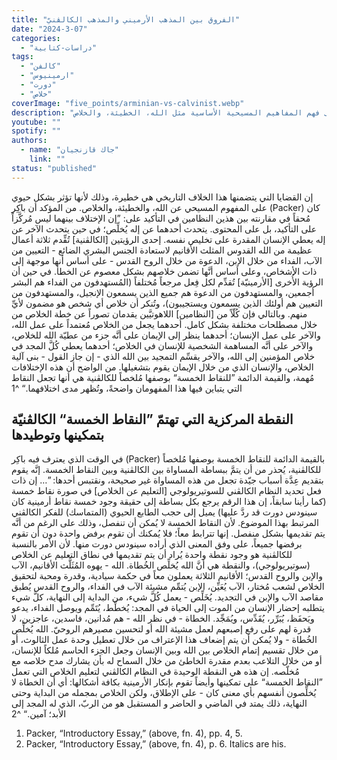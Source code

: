 ```yaml
---
title: "الفروق بين المذهب الأرميني والمذهب الكالڤنيّ"
date: "2024-3-07"
categories:
  - "دراسات-كتابية"
tags:
  - "كالفن"
  - "ارمينيوس"
  - "دورت"
  - "خلاص"
coverImage: "five_points/arminian-vs-calvinist.webp"
description: "الفروق الأساسية بين المذهبين الأرمينيّ والكالڤنيّ، وكيفية تأثير هذه الفروق على فهم المفاهيم المسيحية الأساسية مثل الله، الخطيئة، والخلاص."
youtube: ""
spotify: ""
authors:
  - name: "جاك قازنجيان"
    link: ""
status: "published"
---
```


إن القضايا التي يتضمنها هذا الخلاف التاريخي هي خطيرة، وذلك لأنها تؤثر بشكل حيوي على المفهوم المسيحي عن الله، والخطيئة، والخلاص. من المؤكد أن باكِر (Packer) كان مُحقاً في مقارنته بين هذين النظامين في التأكيد على: ”إن الإختلاف بينهما ليس مُركَّزاً على التأكيد، بل على المحتوى. يتحدث أحدهما عن إله يُخلِّص؛ في حين يتحدث الآخر عن إله يعطي الإنسان المقدرة على تخليص نفسه. إحدى الرؤيتين [الكالڤنية] تُقِّدم ثلاثة أعمال عظيمة من الله القدوس المثلث الأقانيم لاستعادة الجنس البشري الضائع - التعيين من الآب، الفداء من خلال الإبن، الدعوة من خلال الروح القدس - على أساس أنها موجهة إلى ذات الأشخاص، وعلى أساس أنَّها تضمن خلاصهم بشكل معصوم عن الخطأ. في حين أن الرؤية الأُخرى [الأرمينيّة] تُقدِّم لكل فِعل مرجعاً مُختلفاً (المُستهدفون من الفداء هم البشر أجمعين، والمستهدفون من الدعوة هم جميع الذين يسمعون الإنجيل، والمستهدفون من التعيين هم أولئك الذين يسمعون ويستجيبون)، وتُنكر أن خلاص أي شخص هو مضمون لأيِّ منهم. وبالتالي فإن كُلّاً من [النظامين] اللاهوتيَّين يقدمان تصوراً عن خطة الخلاص من خلال مصطلحات مختلفة بشكل كامل. أحدهما يجعل من الخلاص مُعتمداً على عمل الله، والآخر على عمل الإنسان؛ أحدهما ينظر إلى الإيمان على أنَّه جزء من عطيّة الله للخلاص، والآخر على أنَّه المساهمة الشخصية للإنسان في الخلاص؛ أحدهما يعطي كُلَّ المجد في خلاص المؤمنين إلى الله، والآخر يقسِّم التمجيد بين الله الذي - إن جاز القول - بنى آلية الخلاص، والإنسان الذي من خلال الإيمان يقوم بتشغيلها. من الواضح أن هذه الإختلافات مُهمة، والقيمة الدائمة ”للنقاط الخمسة“ بوصفها مُلخصاً للكالڤنية هي أنها تجعل النقاط التي يتباين فيها هذا المفهومان واضحةً، وتُظهر مدى اختلافهما.“ ^1

## النقطة المركزية التي تهتمّ ”النقاط الخمسة“ الكالڤنيّة بتمكينها وتوطيدها

في الوقت الذي يعترف فيه باكِر (Packer) بالقيمة الدائمة للنقاط الخمسة بوصفها مُلخصاً للكالڤنية، يُحذر من أن يتمَّ ببساطة المساواة بين الكالڤنية وبين النقاط الخمسة. إنَّه يقوم بتقديم عِدَّة أسباب جيّدة تجعل من هذه المساواة غير صحيحة، ونقتبس أحدها: ”… إن ذات فعل تحديد النظام الكالڤني للسوتيريولوجي [التعليم عن الخلاص] في صورة نقاط خمسة (كما رأينا سابقاً، إن هذا الرقم يرجع بكل بساطة إلى حقيقة وجود خمسة نقاط أرمينية كان سينودس دورت قد ردَّ عليها) يميل إلى حجب الطابع الحيوي (المتماسك) للفكر الكالڤني المرتبط بهذا الموضوع. لأن النقاط الخمسة لا يُمكن أن تنفصل، وذلك على الرغم من أنَّه يتم تقديمها بشكل منفصل. إنها تترابط معاً؛ فلا يُمكنك أن تقوم برفض واحدة دون أن تقوم برفضها جميعاً، على وفق المعنى الذي أراده سينودس دورت منها. لأن الأمر بالنسبة للكالڤنية هو وجود نقطة واحدة يُراد أن يتم تقديمها في نطاق التعليم عن الخلاص (سوتيريولوجي)، والنقطة هي أنَّ الله يُخلِّص الخُطاة. الله - يهوه المُثَلَّث الأقانيم، الآب والإبن والروح القدس؛ الأقانيم الثلاثة يعملون معاً في حكمة سيادية، وقدرة ومحبة لتحقيق الخلاص لشعب مُختار، الآب يُعَيِّن، الإبن يُتمِّم مشيئة الآب في الفداء، والروح القدس يُطبق مقاصد الآب والإبن في التجديد. يُخَلِّص - يعمل كُلَّ شيء، من البداية إلى النهاية، كلَّ شيء يتطلبه إحضار الإنسان من الموت إلى الحياة في المجد: يُخطِّط، يُتَمِّم ويوصل الفداء، يدعو ويَحفَظ، يُبَرِّر، يُقَدِّس، ويُمَجِّد. الخطاة - في نظر الله - هم مُدانين، فاسدين، عاجزين، لا قدرة لهم على رفع إصبعهم لعمل مشيئة الله أو لتحسين مصيرهم الروحيّ. الله يُخلِّص الخُطاة - ولا يُمكن أن يتم إضعاف هذا الإعتراف من خلال تعطيل وحدة عمل الثالوث، أو من خلال تقسيم إتمام الخلاص بين الله وبين الإنسان وجعل الجزء الحاسم مُلكاً للإنسان، أو من خلال التلاعب بعدم مقدرة الخاطئ من خلال السماح له بأن يشارك مدح خلاصه مع مُخلّصه. إن هذه هي النقطة الوحيدة في النظام الكالڤني لتعليم الخلاص التي تعمل ”النقاط الخمسة“ على تمكينها وأيضاً تقوم بإنكار الأرمينية بكافة أشكالها: أي أن الخطاة لا يُخلِّصون أنفسهم بأي معنى كان - على الإطلاق، ولكن الخلاص بمجمله من البداية وحتى النهاية، ذلك يمتد في الماضي و الحاضر و المستقبل هو من الربّ، الذي له المجد إلى الأبد؛ آمين.“ ^2

1. Packer, “Introductory Essay,” (above, fn. 4), pp. 4, 5.
2. Packer, “Introductory Essay,” (above, fn. 4), p. 6. Italics are his.
